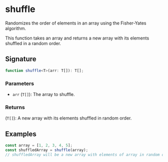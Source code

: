 # shuffle

Randomizes the order of elements in an array using the Fisher-Yates algorithm.

This function takes an array and returns a new array with its elements shuffled in a random order.

## Signature

```typescript
function shuffle<T>(arr: T[]): T[];
```

### Parameters

- `arr` (`T[]`): The array to shuffle.

### Returns

(`T[]`): A new array with its elements shuffled in random order.

## Examples

```typescript
const array = [1, 2, 3, 4, 5];
const shuffledArray = shuffle(array);
// shuffledArray will be a new array with elements of array in random order, e.g., [3, 1, 4, 5, 2]
```
